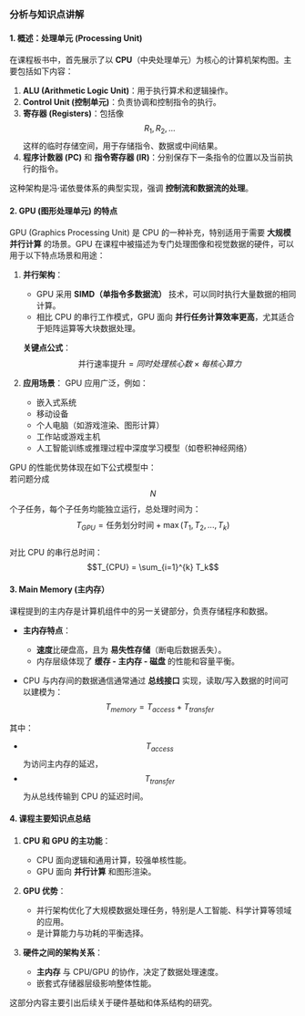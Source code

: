 ### 分析与知识点讲解

#### **1. 概述：处理单元 (Processing Unit)**

在课程板书中，首先展示了以 **CPU**（中央处理单元）为核心的计算机架构图。主要包括如下内容：

1. **ALU (Arithmetic Logic Unit)**：用于执行算术和逻辑操作。
2. **Control Unit (控制单元)**：负责协调和控制指令的执行。
3. **寄存器 (Registers)**：包括像 $$R_1, R_2,...$$ 这样的临时存储空间，用于存储指令、数据或中间结果。
4. **程序计数器 (PC)** 和 **指令寄存器 (IR)**：分别保存下一条指令的位置以及当前执行的指令。

这种架构是冯·诺依曼体系的典型实现，强调 **控制流和数据流的处理**。

#### **2. GPU (图形处理单元) 的特点**

GPU (Graphics Processing Unit) 是 CPU 的一种补充，特别适用于需要 **大规模并行计算** 的场景。GPU 在课程中被描述为专门处理图像和视觉数据的硬件，可以用于以下特点场景和用途：

1. **并行架构**：
   - GPU 采用 **SIMD（单指令多数据流）** 技术，可以同时执行大量数据的相同计算。
   - 相比 CPU 的串行工作模式，GPU 面向 **并行任务计算效率更高**，尤其适合于矩阵运算等大块数据处理。

   **关键点公式**：
   $$\text{并行速率提升} = 同时处理核心数 \times 每核心算力$$

2. **应用场景**：
   GPU 应用广泛，例如：
   - 嵌入式系统
   - 移动设备
   - 个人电脑（如游戏渲染、图形计算）
   - 工作站或游戏主机
   - 人工智能训练或推理过程中深度学习模型（如卷积神经网络）

GPU 的性能优势体现在如下公式模型中：  
若问题分成 $$N$$ 个子任务，每个子任务均能独立运行，总处理时间为：
   $$T_{GPU} = \text{任务划分时间} + \max(T_1, T_2, ..., T_k)$$  
对比 CPU 的串行总时间：
   $$T_{CPU} = \sum_{i=1}^{k} T_k$$

#### **3. Main Memory (主内存）**

课程提到的主内存是计算机组件中的另一关键部分，负责存储程序和数据。

- **主内存特点**：
  - **速度**比硬盘高，且为 **易失性存储**（断电后数据丢失）。
  - 内存层级体现了 **缓存 - 主内存 - 磁盘** 的性能和容量平衡。

- CPU 与内存间的数据通信通常通过 **总线接口** 实现，读取/写入数据的时间可以建模为：
  $$T_{memory} = T_{access} + T_{transfer}$$

其中：
  - $$T_{access}$$ 为访问主内存的延迟，
  - $$T_{transfer}$$ 为从总线传输到 CPU 的延迟时间。

#### **4. 课程主要知识点总结**

1. **CPU 和 GPU 的主功能**：
   - CPU 面向逻辑和通用计算，较强单核性能。
   - GPU 面向 **并行计算** 和图形渲染。

2. **GPU 优势**：
   - 并行架构优化了大规模数据处理任务，特别是人工智能、科学计算等领域的应用。
   - 是计算能力与功耗的平衡选择。

3. **硬件之间的架构关系**：
   - **主内存** 与 CPU/GPU 的协作，决定了数据处理速度。
   - 嵌套式存储器层级影响整体性能。

这部分内容主要引出后续关于硬件基础和体系结构的研究。